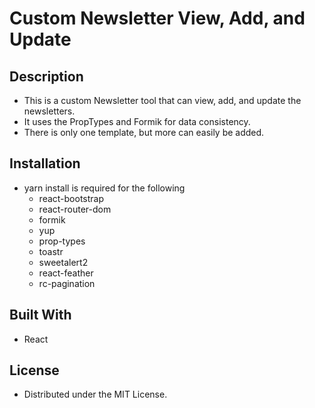 # Custom Newsletter View, Add, and Update

## Description

- This is a custom Newsletter tool that can view, add, and update the newsletters.
- It uses the PropTypes and Formik for data consistency.
- There is only one template, but more can easily be added.

## Installation

- yarn install is required for the following
  - react-bootstrap
  - react-router-dom
  - formik
  - yup
  - prop-types
  - toastr
  - sweetalert2
  - react-feather
  - rc-pagination

## Built With

- React

## License

- Distributed under the MIT License.
